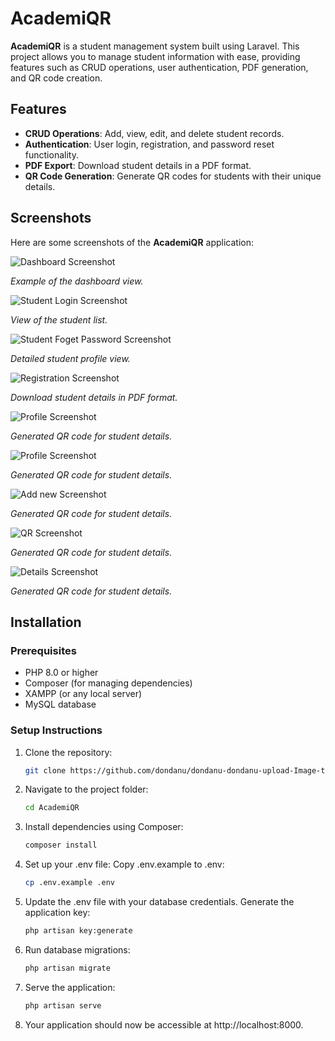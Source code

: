 # AcademiQR

**AcademiQR** is a student management system built using Laravel. This project allows you to manage student information with ease, providing features such as CRUD operations, user authentication, PDF generation, and QR code creation.

## Features

- **CRUD Operations**: Add, view, edit, and delete student records.
- **Authentication**: User login, registration, and password reset functionality.
- **PDF Export**: Download student details in a PDF format.
- **QR Code Generation**: Generate QR codes for students with their unique details.

## Screenshots

Here are some screenshots of the **AcademiQR** application:

<img src="a.png" alt="Dashboard Screenshot">
<p><em>Example of the dashboard view.</em></p>

<img src="a2.png" alt="Student Login Screenshot">
<p><em>View of the student list.</em></p>

<img src="a3.png" alt="Student Foget Password Screenshot">
<p><em>Detailed student profile view.</em></p>

<img src="a4.png" alt="Registration Screenshot">
<p><em>Download student details in PDF format.</em></p>

<img src="a5.png" alt="Profile Screenshot">
<p><em>Generated QR code for student details.</em></p>

<img src="a6.png" alt="Profile Screenshot">
<p><em>Generated QR code for student details.</em></p>

<img src="a7.png" alt="Add new Screenshot">
<p><em>Generated QR code for student details.</em></p>

<img src="a8.png" alt="QR Screenshot">
<p><em>Generated QR code for student details.</em></p>

<img src="a9.png" alt="Details Screenshot">
<p><em>Generated QR code for student details.</em></p>

## Installation

### Prerequisites

- PHP 8.0 or higher
- Composer (for managing dependencies)
- XAMPP (or any local server)
- MySQL database

### Setup Instructions


1. Clone the repository:  
   ```bash  
   git clone https://github.com/dondanu/dondanu-dondanu-upload-Image-to-MYSQL-in-laravel
   
2. Navigate to the project folder:
   ```bash
   cd AcademiQR

3. Install dependencies using Composer:
   ```bash
   composer install  

4. Set up your .env file:
   Copy .env.example to .env:
   ```bash
   cp .env.example .env   

6. Update the .env file with your database credentials.
   Generate the application key:
   ```bash
   php artisan key:generate

7. Run database migrations:
   ```bash
   php artisan migrate

8. Serve the application:
   ```bash
   php artisan serve
   
9. Your application should now be accessible at http://localhost:8000.



